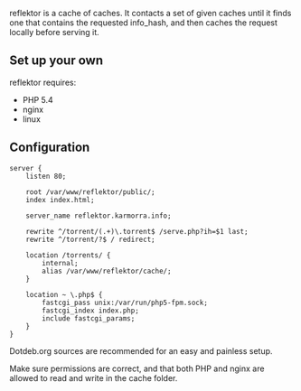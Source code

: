 reflektor is a cache of caches. It contacts a set of given caches until it finds one that contains the requested info_hash, and then caches the request locally before serving it.

Set up your own
--

reflektor requires:

-   PHP 5.4
-   nginx
-   linux


Configuration
--
    
    server {
        listen 80;
    
        root /var/www/reflektor/public/;
        index index.html;
    
        server_name reflektor.karmorra.info;
    
        rewrite ^/torrent/(.+)\.torrent$ /serve.php?ih=$1 last;
        rewrite ^/torrent/?$ / redirect;
    
    	location /torrents/ {
    		internal;
    		alias /var/www/reflektor/cache/;
    	}
    
        location ~ \.php$ {
            fastcgi_pass unix:/var/run/php5-fpm.sock;
            fastcgi_index index.php;
            include fastcgi_params;
        }
    }
    
Dotdeb.org sources are recommended for an easy and painless setup.

Make sure permissions are correct, and that both PHP and nginx are allowed to read and write in the cache folder.
